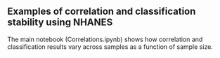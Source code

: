 ## Examples of correlation and classification stability using NHANES

The main notebook (Correlations.ipynb) shows how correlation and classification results vary across samples as a function of sample size. 
